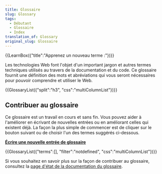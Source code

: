 ```yaml
---
title: Glossaire
slug: Glossary
tags:
  - Débutant
  - Glossaire
  - Index
translation_of: Glossary
original_slug: Glossaire
---
```

{{LearnBox({"title":"Apprenez un nouveau terme :"})}}

Les technologies Web font l'objet d'un important jargon et autres termes techniques utilisés au travers de la documentation et du code. Ce glossaire fournit une définition des mots et abréviations qui vous seront nécessaires pour pouvoir comprendre et utiliser le Web.

{{GlossaryList({"split":"h3", "css":"multiColumnList"})}}

## Contribuer au glossaire

Ce glossaire est un travail en cours et sans fin. Vous pouvez aider à l'améliorer en écrivant de nouvelles entrées ou en améliorant celles qui existent déjà. La façon la plus simple de commencer est de cliquer sur le bouton suivant ou de choisir l'un des termes suggérés ci-dessous.

**[Écrire une nouvelle entrée de glossaire](/fr/docs/new?parent=4391)**

{{GlossaryList({"terms":\[], "filter":"notdefined", "css":"multiColumnList"})}}

Si vous souhaitez en savoir plus sur la façon de contribuer au glossaire, consultez la [page d'état de la documentation du glossaire](/fr/docs/MDN/Doc_status/Glossary).
